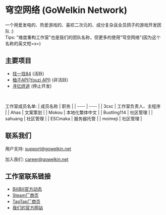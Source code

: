 # 穹空网络 (GoWelkin Network)
一个用爱发电的、热爱游戏的、喜欢二次元的、成分复杂且全员鸽子的游戏开发团队 :) <br>
Tips: "维度重构工作室"也是我们的团队名称，但更多的使用"穹空网络"(因为这个名称的英文短=x=) <br>

## 主要项目
- [找一找84](https://github.com/GoWelkinDev/84-Project) (活跃)<br>
- [柚子API(Youzi API)](https://github.com/GoWelkinDev/Youzi-API) (非活跃)<br>
- [寻忆终途](https://github.com/GoWelkinDev/DimenBeat) (停止开发)

<br>

工作室成员名单:
| 成员名称 | 职务 |
| ---- | ---- |
| 3cxc | 工作室负责人、主程序 |
| Ahas | 文案策划 |
| Mokou | 本地化繁体中文 |
| Bustling114 | 社区管理 |
| sahuang | 社区管理 |
| ESCmaka | 服务器托管 |
| moimeji | 社区管理 |

## 联系我们
用户支持: support@gowelkin.net

加入我们: career@gowelkin.net

## 工作室联系链接
- [BiliBili官方动态](https://space.bilibili.com/3546784620087914/dynamic)
- [Steam厂商页](https://store.steampowered.com/developer/DimenRefactor-Studio)
- [TapTap厂商页](https://www.taptap.cn/developer/281931)
- [我们的官方网站](https://www.gowelkin.net)

